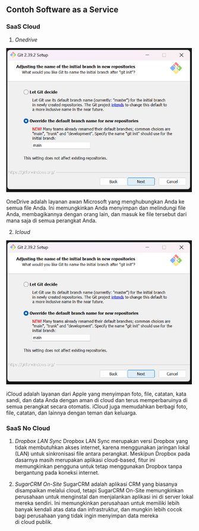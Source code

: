 ## Contoh Software as a Service

###  SaaS Cloud
 
 1.  *Onedrive*

 <img src="https://github.com/brianbwnd06/tekn-cloud-computing/blob/master/minggu-01/gambar/instal-git-6.png" width='500' />

 OneDrive adalah layanan awan Microsoft yang menghubungkan Anda ke semua file  Anda. Ini memungkinkan Anda menyimpan dan melindungi file Anda, membagikannya dengan orang lain, dan masuk ke file tersebut dari mana saja di semua perangkat Anda.
 
 2. *Icloud*

 <img src="https://github.com/brianbwnd06/tekn-cloud-computing/blob/master/minggu-01/gambar/instal-git-6.png" width='500' />
 
 iCloud adalah layanan dari Apple yang menyimpan foto, file, catatan, kata sandi, dan data Anda dengan aman di cloud dan terus memperbaruinya di semua perangkat secara otomatis. iCloud juga memudahkan berbagi foto, file, catatan, dan lainnya dengan teman dan keluarga.

### SaaS No Cloud

1. *Dropbox LAN Sync*
Dropbox LAN Sync merupakan versi Dropbox yang tidak membutuhkan akses internet, karena menggunakan jaringan lokal (LAN) untuk sinkronisasi file antara perangkat. Meskipun Dropbox pada dasarnya masih merupakan aplikasi cloud-based, fitur ini memungkinkan pengguna untuk tetap menggunakan Dropbox tanpa bergantung pada koneksi internet.

2. *SugarCRM On-Site*
SugarCRM adalah aplikasi CRM yang biasanya disampaikan melalui cloud, tetapi SugarCRM On-Site memungkinkan perusahaan untuk menginstal dan menjalankan aplikasi ini di server lokal mereka sendiri. Ini memungkinkan perusahaan untuk memiliki lebih banyak kendali atas data dan infrastruktur, dan mungkin lebih cocok bagi perusahaan yang tidak ingin menyimpan data mereka di cloud publik.
